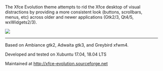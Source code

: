 The Xfce Evolution theme attempts to rid the Xfce desktop of visual distractions by providing a more consistent look (buttons, scrollbars, menus, etc) across older and newer applications (Gtk2/3, Qt4/5, wxWidgets2/3).

<img src="https://a.fsdn.com/con/app/proj/xfce-evolution/screenshots/xfce-evolution-6.0.0_d-1857.png/max/max/1">

-------
Based on Ambiance gtk2, Adwaita gtk3, and Greybird xfwm4.

Developed and tested on Xubuntu 17.04, 18.04 LTS

Maintained at http://xfce-evolution.sourceforge.net

